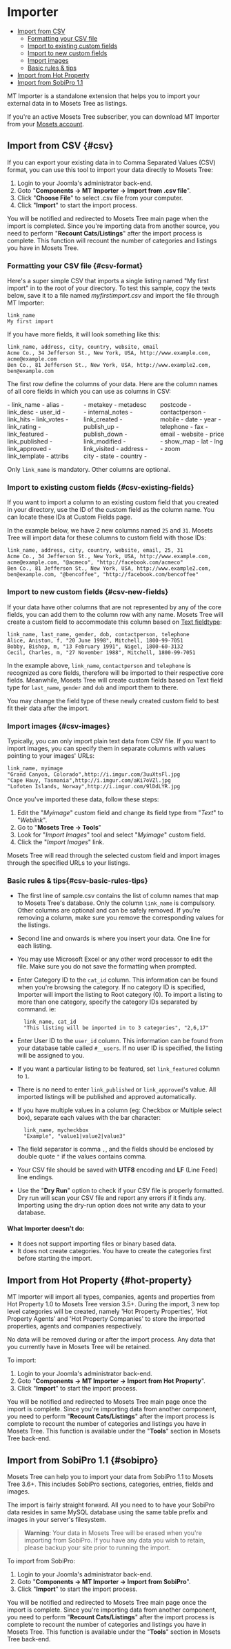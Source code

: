 # Importer

- [Import from CSV]({{version}}/importer#csv)
	- [Formatting your CSV file]({{version}}/importer#csv-format)
	- [Import to existing custom fields]({{version}}/importer#csv-existing-fields)
	- [Import to new custom fields]({{version}}/importer#csv-new-fields)
	- [Import images]({{version}}/importer#csv-images)
	- [Basic rules & tips]({{version}}/importer#csv-basic-rules-tips)
- [Import from Hot Property]({{version}}/importer#hot-property)
- [Import from SobiPro 1.1]({{version}}/importer#sobipro)

MT Importer is a standalone extension that helps you to import your external data in to Mosets Tree as listings.

If you're an active Mosets Tree subscriber, you can download MT Importer from your [Mosets account](http://www.mosets.com/login/).

## Import from CSV {#csv}

If you can export your existing data in to Comma Separated Values (CSV) format, you can use this tool to import your data directly to Mosets Tree:

1. Login to your Joomla's administrator back-end.
2. Goto "**Components -> MT Importer -> Import from .csv file**".
3. Click "**Choose File**" to select .csv file from your computer.
4. Click "**Import**" to start the import process.

You will be notified and redirected to Mosets Tree main page when the import is completed. Since you're importing data from another source, you need to perform "**Recount Cats/Listings**" after the import process is complete. This function will recount the number of categories and listings you have in Mosets Tree.

### Formatting your CSV file {#csv-format}

Here's a super simple CSV that imports a single listing named "My first import" in to the root of your directory. To test this sample, copy the texts below, save it to a file named _myfirstimport.csv_ and import the file through MT Importer:

	link_name
	My first import

If you have more fields, it will look something like this:

	link_name, address, city, country, website, email
	Acme Co., 34 Jefferson St., New York, USA, http://www.example.com, acme@example.com
	Ben Co., 81 Jefferson St., New York, USA, http://www.example2.com, ben@example.com

The first row define the columns of your data. Here are the column names of all core fields in which you can use as columns in CSV:

<style>
    .import-core-fields-list {
        column-count: 3; -moz-column-count: 3; -webkit-column-count: 3;
        column-gap: 2em; -moz-column-gap: 2em; -webkit-column-gap: 2em;
    }

    .collection-method-list a {
        display: block;
    }
</style>

<div class="import-core-fields-list" markdown="1">
  - link_name
  - alias
  - link_desc
  - user_id
  - link_hits
  - link_votes
  - link_rating
  - link_featured
  - link_published
  - link_approved
  - link_template
  - attribs
  - metakey
  - metadesc
  - internal_notes
  - link_created
  - publish_up
  - publish_down
  - link_modified
  - link_visited
  - address
  - city
  - state
  - country
  - postcode
  - contactperson
  - mobile
  - date
  - year
  - telephone
  - fax
  - email
  - website
  - price
  - show_map
  - lat
  - lng
  - zoom
</div>

Only `link_name` is mandatory. Other columns are optional.

### Import to existing custom fields {#csv-existing-fields}
If you want to import a column to an existing custom field that you created in your directory, use the ID of the custom field as the column name. You can locate these IDs at Custom Fields page.

In the example below, we have 2 new columns named `25` and `31`. Mosets Tree will import data for these columns to custom field with those IDs:

	link_name, address, city, country, website, email, 25, 31
	Acme Co., 34 Jefferson St., New York, USA, http://www.example.com, acme@example.com, "@acmeco", "http://facebook.com/acmeco"
	Ben Co., 81 Jefferson St., New York, USA, http://www.example2.com, ben@example.com, "@bencoffee", "http://facebook.com/bencoffee"

### Import to new custom fields {#csv-new-fields}
If your data have other columns that are not represented by any of the core fields, you can add them to the column row with any name. Mosets Tree will create a custom field to accommodate this column based on [Text fieldtype]({{version}}/fields#fieldtype-text):

	link_name, last_name, gender, dob, contactperson, telephone
	Alice, Aniston, f, "20 June 1998", Mitchell, 1800-99-7051
	Bobby, Bishop, m, "13 February 1991", Nigel, 1800-60-3132
	Cecil, Charles, m, "27 November 1988", Mitchell, 1800-99-7051

In the example above, `link_name`, `contactperson` and `telephone` is recognized as core fields, therefore will be imported to their respective core fields. Meanwhile, Mosets Tree will create custom fields based on Text field type for `last_name`, `gender` and `dob` and import them to there.

You may change the field type of these newly created custom field to best fit their data after the import.

### Import images {#csv-images}
Typically, you can only import plain text data from CSV file. If you want to import images, you can specify them in separate columns with values pointing to your images' URLs:

	link_name, myimage
    "Grand Canyon, Colorado",http://i.imgur.com/3uuXtsFl.jpg
    "Cape Hauy, Tasmania",http://i.imgur.com/aKi7oVZl.jpg
    "Lofoten Islands, Norway",http://i.imgur.com/9lDdLYR.jpg

Once you've imported these data, follow these steps:

1. Edit the "_Myimage_" custom field and change its field type from "_Text_" to "_Weblink_".
2. Go to "**Mosets Tree -> Tools**"
3. Look for "_Import Images_" tool and select "_Myimage_" custom field.
4. Click the "_Import Images_" link.

Mosets Tree will read through the selected custom field and import images through the specified URLs to your listings.

### Basic rules & tips{#csv-basic-rules-tips}

- The first line of sample.csv contains the list of column names that map to Mosets Tree's database. Only the column `link_name` is compulsory. Other columns are optional and can be safely removed. If you're removing a column, make sure you remove the corresponding values for the listings.
- Second line and onwards is where you insert your data. One line for each listing.
- You may use Microsoft Excel or any other word processor to edit the file. Make sure you do not save the formatting when prompted.
- Enter Category ID to the `cat_id` column. This information can be found when you're browsing the category. If no category ID is specified, Importer will import the listing to Root category (0). To import a listing to more than one category, specify the category IDs separated by command. ie:

		link_name, cat_id
		"This listing will be imported in to 3 categories", "2,6,17"

- Enter User ID to the `user_id` column. This information can be found from your database table called `#__users`. If no user ID is specified, the listing will be assigned to you.
- If you want a particular listing to be featured, set `link_featured` column to `1`.
- There is no need to enter `link_published` or `link_approved`'s value. All imported listings will be published and approved automatically.
- If you have multiple values in a column (eg: Checkbox or Multiple select box), separate each values with the bar character:

 		link_name, mycheckbox
 		"Example", "value1|value2|value3"

- The field separator is comma `,`, and the fields should be enclosed by double quote `"` if the values contains comma.
- Your CSV file should be saved with **UTF8** encoding and **LF** (Line Feed) line endings.
- Use the "**Dry Run**" option to check if your CSV file is properly formatted. Dry run will scan your CSV file and report any errors if it finds any. Importing using the dry-run option does not write any data to your database.

#### What Importer doesn't do:
- It does not support importing files or binary based data.
- It does not create categories. You have to create the categories first before starting the import.

## Import from Hot Property {#hot-property}
MT Importer will import all types, companies, agents and properties from Hot Property 1.0 to Mosets Tree version 3.5+. During the import, 3 new top level categories will be created, namely 'Hot Property Properties', 'Hot Property Agents' and 'Hot Property Companies' to store the imported properties, agents and companies respectively.

No data will be removed during or after the import process. Any data that you currently have in Mosets Tree will be retained.

To import:

1. Login to your Joomla's administrator back-end.
2. Goto "**Components -> MT Importer -> Import from Hot Property**".
3. Click "**Import**" to start the import process.

You will be notified and redirected to Mosets Tree main page once the import is complete. Since you're importing data from another component, you need to perform "**Recount Cats/Listings**" after the import process is complete to recount the number of categories and listings you have in Mosets Tree. This function is available under the "**Tools**" section in Mosets Tree back-end.

## Import from SobiPro 1.1 {#sobipro}
Mosets Tree can help you to import your data from SobiPro 1.1 to Mosets Tree 3.6+. This includes SobiPro sections, categories, entries, fields and images.

The import is fairly straight forward. All you need to to have your SobiPro data resides in same MySQL database using the same table prefix and images in your server's filesystem.

> **Warning**: Your data in Mosets Tree will be erased when you're importing from SobiPro. If you have any data you wish to retain, please backup your site prior to running the import.

To import from SobiPro:

1. Login to your Joomla's administrator back-end.
2. Goto "**Components -> MT Importer -> Import from SobiPro**".
3. Click "**Import**" to start the import process.

You will be notified and redirected to Mosets Tree main page once the import is complete. Since you're importing data from another component, you need to perform "**Recount Cats/Listings**" after the import process is complete to recount the number of categories and listings you have in Mosets Tree. This function is available under the "**Tools**" section in Mosets Tree back-end.

